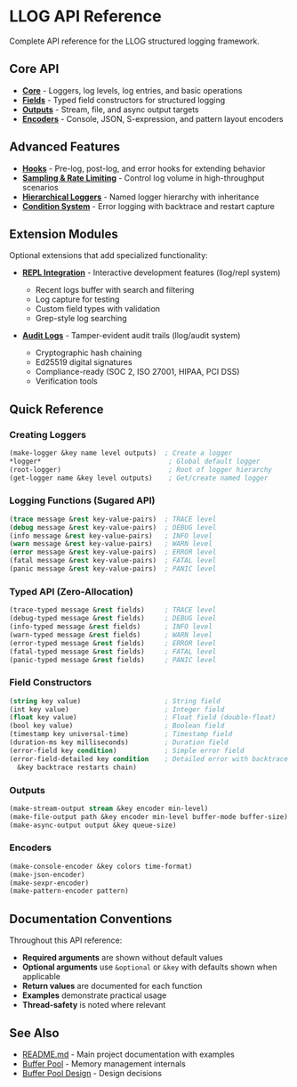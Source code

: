 # LLOG API Reference

Complete API reference for the LLOG structured logging framework.

## Core API

- **[Core](core.md)** - Loggers, log levels, log entries, and basic operations
- **[Fields](fields.md)** - Typed field constructors for structured logging
- **[Outputs](outputs.md)** - Stream, file, and async output targets
- **[Encoders](encoders.md)** - Console, JSON, S-expression, and pattern layout encoders

## Advanced Features

- **[Hooks](hooks.md)** - Pre-log, post-log, and error hooks for extending behavior
- **[Sampling & Rate Limiting](sampling.md)** - Control log volume in high-throughput scenarios
- **[Hierarchical Loggers](hierarchy.md)** - Named logger hierarchy with inheritance
- **[Condition System](conditions.md)** - Error logging with backtrace and restart capture

## Extension Modules

Optional extensions that add specialized functionality:

- **[REPL Integration](repl.md)** - Interactive development features (llog/repl system)
  - Recent logs buffer with search and filtering
  - Log capture for testing
  - Custom field types with validation
  - Grep-style log searching

- **[Audit Logs](../../src/audit/README.md)** - Tamper-evident audit trails (llog/audit system)
  - Cryptographic hash chaining
  - Ed25519 digital signatures
  - Compliance-ready (SOC 2, ISO 27001, HIPAA, PCI DSS)
  - Verification tools

## Quick Reference

### Creating Loggers

```lisp
(make-logger &key name level outputs)  ; Create a logger
*logger*                                ; Global default logger
(root-logger)                           ; Root of logger hierarchy
(get-logger name &key level outputs)    ; Get/create named logger
```

### Logging Functions (Sugared API)

```lisp
(trace message &rest key-value-pairs)  ; TRACE level
(debug message &rest key-value-pairs)  ; DEBUG level
(info message &rest key-value-pairs)   ; INFO level
(warn message &rest key-value-pairs)   ; WARN level
(error message &rest key-value-pairs)  ; ERROR level
(fatal message &rest key-value-pairs)  ; FATAL level
(panic message &rest key-value-pairs)  ; PANIC level
```

### Typed API (Zero-Allocation)

```lisp
(trace-typed message &rest fields)     ; TRACE level
(debug-typed message &rest fields)     ; DEBUG level
(info-typed message &rest fields)      ; INFO level
(warn-typed message &rest fields)      ; WARN level
(error-typed message &rest fields)     ; ERROR level
(fatal-typed message &rest fields)     ; FATAL level
(panic-typed message &rest fields)     ; PANIC level
```

### Field Constructors

```lisp
(string key value)                     ; String field
(int key value)                        ; Integer field
(float key value)                      ; Float field (double-float)
(bool key value)                       ; Boolean field
(timestamp key universal-time)         ; Timestamp field
(duration-ms key milliseconds)         ; Duration field
(error-field key condition)            ; Simple error field
(error-field-detailed key condition    ; Detailed error with backtrace
  &key backtrace restarts chain)
```

### Outputs

```lisp
(make-stream-output stream &key encoder min-level)
(make-file-output path &key encoder min-level buffer-mode buffer-size)
(make-async-output output &key queue-size)
```

### Encoders

```lisp
(make-console-encoder &key colors time-format)
(make-json-encoder)
(make-sexpr-encoder)
(make-pattern-encoder pattern)
```

## Documentation Conventions

Throughout this API reference:

- **Required arguments** are shown without default values
- **Optional arguments** use `&optional` or `&key` with defaults shown when applicable
- **Return values** are documented for each function
- **Examples** demonstrate practical usage
- **Thread-safety** is noted where relevant

## See Also

- [README.md](../../README.md) - Main project documentation with examples
- [Buffer Pool](../buffer-pool.md) - Memory management internals
- [Buffer Pool Design](../buffer-pool-design.md) - Design decisions
